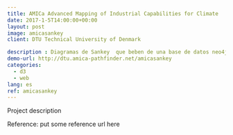 ```yaml
---
title: AMICa Advanced Mapping of Industrial Capabilities for Climate
date: 2017-1-5T14:00:00+00:00
layout: post
image: amicasankey
client: DTU Technical University of Denmark

description : Diagramas de Sankey  que beben de una base de datos neo4j. Un proyecto de investigación donde se han construido relaciones semánticas desde el análisis de miles de artículos y patentes científicas para detectar potencialidades en el ámbito de los biocombustibles.
demo-url: http://dtu.amica-pathfinder.net/amicasankey
categories:
  - d3
  - web
lang: es
ref: amicasankey
---
```


Project description

<p class="reference">Reference: put some reference url here</p>
